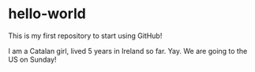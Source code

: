 # hello-world
This is my first repository to start using GitHub!

I am a Catalan girl, lived 5 years in Ireland so far. Yay.
We are going to the US on Sunday!
